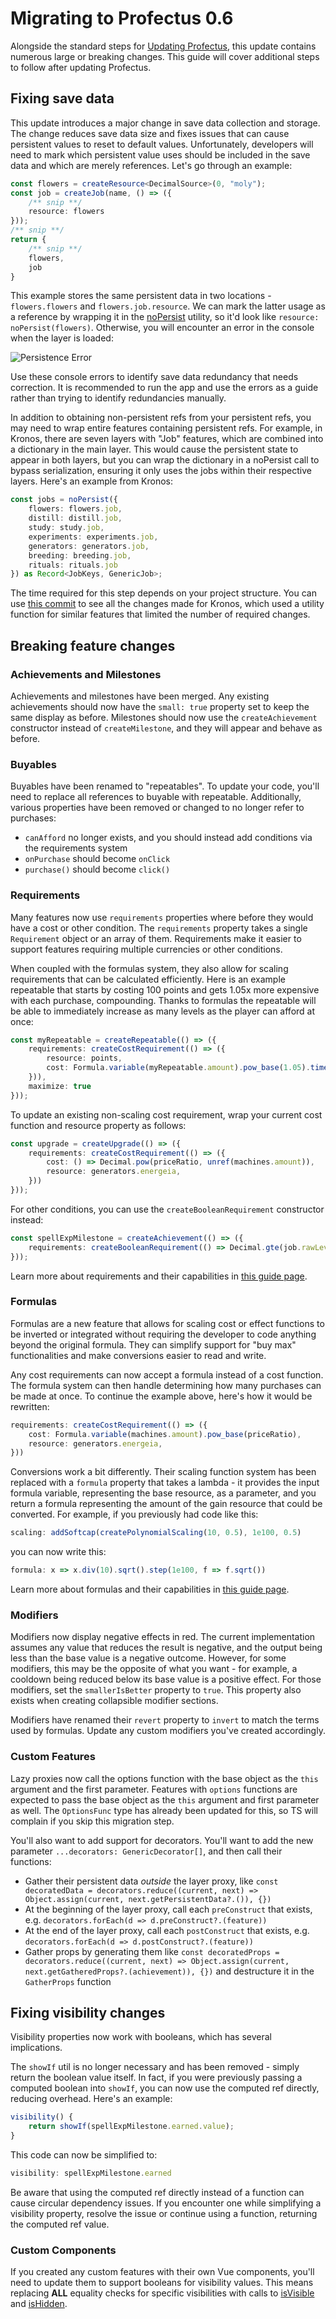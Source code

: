 # Migrating to Profectus 0.6

Alongside the standard steps for [Updating Profectus](../getting-started/updating), this update contains numerous large or breaking changes. This guide will cover additional steps to follow after updating Profectus.

## Fixing save data

This update introduces a major change in save data collection and storage. The change reduces save data size and fixes issues that can cause persistent values to reset to default values. Unfortunately, developers will need to mark which persistent value uses should be included in the save data and which are merely references. Let's go through an example:

```ts
const flowers = createResource<DecimalSource>(0, "moly");
const job = createJob(name, () => ({
	/** snip **/
    resource: flowers
}));
/** snip **/
return {
	/** snip **/
	flowers,
	job
}
```

This example stores the same persistent data in two locations - `flowers.flowers` and `flowers.job.resource`. We can mark the latter usage as a reference by wrapping it in the [noPersist](/api/game/persistence/functions/noPersist) utility, so it'd look like `resource: noPersist(flowers)`. Otherwise, you will encounter an error in the console when the layer is loaded:

![Persistence Error](./persistence-error.png)

Use these console errors to identify save data redundancy that needs correction. It is recommended to run the app and use the errors as a guide rather than trying to identify redundancies manually.

In addition to obtaining non-persistent refs from your persistent refs, you may need to wrap entire features containing persistent refs. For example, in Kronos, there are seven layers with "Job" features, which are combined into a dictionary in the main layer. This would cause the persistent state to appear in both layers, but you can wrap the dictionary in a noPersist call to bypass serialization, ensuring it only uses the jobs within their respective layers. Here's an example from Kronos:

```ts
const jobs = noPersist({
    flowers: flowers.job,
    distill: distill.job,
    study: study.job,
    experiments: experiments.job,
    generators: generators.job,
    breeding: breeding.job,
    rituals: rituals.job
}) as Record<JobKeys, GenericJob>;
```

The time required for this step depends on your project structure. You can use [this commit](https://github.com/thepaperpilot/Kronos/commit/6e8bfc1a78df0a7957de06bacdabf87c688b917c) to see all the changes made for Kronos, which used a utility function for similar features that limited the number of required changes.

## Breaking feature changes

### Achievements and Milestones

Achievements and milestones have been merged. Any existing achievements should now have the `small: true` property set to keep the same display as before. Milestones should now use the `createAchievement` constructor instead of `createMilestone`, and they will appear and behave as before.

### Buyables

Buyables have been renamed to "repeatables". To update your code, you'll need to replace all references to buyable with repeatable. Additionally, various properties have been removed or changed to no longer refer to purchases:

- `canAfford` no longer exists, and you should instead add conditions via the requirements system
- `onPurchase` should become `onClick`
- `purchase()` should become `click()`

### Requirements

Many features now use `requirements` properties where before they would have a cost or other condition. The `requirements` property takes a single `Requirement` object or an array of them. Requirements make it easier to support features requiring multiple currencies or other conditions.

When coupled with the formulas system, they also allow for scaling requirements that can be calculated efficiently. Here is an example repeatable that starts by costing 100 points and gets 1.05x more expensive with each purchase, compounding. Thanks to formulas the repeatable will be able to immediately increase as many levels as the player can afford at once:

```ts
const myRepeatable = createRepeatable(() => ({
    requirements: createCostRequirement(() => ({
        resource: points,
        cost: Formula.variable(myRepeatable.amount).pow_base(1.05).times(100)
    })),
    maximize: true
}));
```

To update an existing non-scaling cost requirement, wrap your current cost function and resource property as follows:

```ts
const upgrade = createUpgrade(() => ({
	requirements: createCostRequirement(() => ({
	    cost: () => Decimal.pow(priceRatio, unref(machines.amount)),
	    resource: generators.energeia,
	}))
}));
```

For other conditions, you can use the `createBooleanRequirement` constructor instead:

```ts
const spellExpMilestone = createAchievement(() => ({
    requirements: createBooleanRequirement(() => Decimal.gte(job.rawLevel.value, 2)),
}));
```

Learn more about requirements and their capabilities in [this guide page](../important-concepts/requirements).

### Formulas

Formulas are a new feature that allows for scaling cost or effect functions to be inverted or integrated without requiring the developer to code anything beyond the original formula. They can simplify support for "buy max" functionalities and make conversions easier to read and write.

Any cost requirements can now accept a formula instead of a cost function. The formula system can then handle determining how many purchases can be made at once. To continue the example above, here's how it would be rewritten:

```ts
requirements: createCostRequirement(() => ({
    cost: Formula.variable(machines.amount).pow_base(priceRatio),
    resource: generators.energeia,
}))
```

Conversions work a bit differently. Their scaling function system has been replaced with a `formula` property that takes a lambda - it provides the input formula variable, representing the base resource, as a parameter, and you return a formula representing the amount of the gain resource that could be converted. For example, if you previously had code like this:

```ts
scaling: addSoftcap(createPolynomialScaling(10, 0.5), 1e100, 0.5)
```

you can now write this:

```ts
formula: x => x.div(10).sqrt().step(1e100, f => f.sqrt())
```

Learn more about formulas and their capabilities in [this guide page](../important-concepts/formulas).

### Modifiers

Modifiers now display negative effects in red. The current implementation assumes any value that reduces the result is negative, and the output being less than the base value is a negative outcome. However, for some modifiers, this may be the opposite of what you want - for example, a cooldown being reduced below its base value is a positive effect. For those modifiers, set the `smallerIsBetter` property to `true`. This property also exists when creating collapsible modifier sections.

Modifiers have renamed their `revert` property to `invert` to match the terms used by formulas. Update any custom modifiers you've created accordingly.

### Custom Features

Lazy proxies now call the options function with the base object as the `this` argument and the first parameter. Features with `options` functions are expected to pass the base object as the `this` argument and first parameter as well. The `OptionsFunc` type has already been updated for this, so TS will complain if you skip this migration step.

You'll also want to add support for decorators. You'll want to add the new parameter `...decorators: GenericDecorator[]`, and then call their functions:

- Gather their persistent data _outside_ the layer proxy, like `const decoratedData = decorators.reduce((current, next) => Object.assign(current, next.getPersistentData?.()), {})`
- At the beginning of the layer proxy, call each `preConstruct` that exists, e.g. `decorators.forEach(d => d.preConstruct?.(feature))`
- At the end of the layer proxy, call each `postConstruct` that exists, e.g. `decorators.forEach(d => d.postConstruct?.(feature))`
- Gather props by generating them like `const decoratedProps = decorators.reduce((current, next) => Object.assign(current, next.getGatheredProps?.(achievement)), {})` and destructure it in the `GatherProps` function

## Fixing visibility changes

Visibility properties now work with booleans, which has several implications.

The `showIf` util is no longer necessary and has been removed - simply return the boolean value itself. In fact, if you were previously passing a computed boolean into `showIf`, you can now use the computed ref directly, reducing overhead. Here's an example:

```ts
visibility() {
    return showIf(spellExpMilestone.earned.value);
}
```

This code can now be simplified to:

```ts
visibility: spellExpMilestone.earned
```

Be aware that using the computed ref directly instead of a function can cause circular dependency issues. If you encounter one while simplifying a visibility property, resolve the issue or continue using a function, returning the computed ref value.

### Custom Components

If you created any custom features with their own Vue components, you'll need to update them to support booleans for visibility values. This means replacing **ALL** equality checks for specific visibilities with calls to [isVisible](/api/features/feature/functions/isVisible) and [isHidden](/api/features/feature/functions/isHidden).
